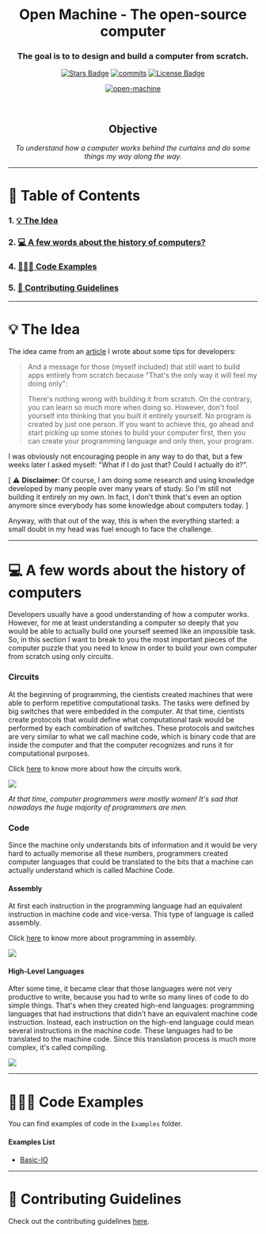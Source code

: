 <h1 align="center">Open Machine - The open-source computer</h1>
<div align="center">

<h3>The goal is to to design and build a computer from scratch.</h3>

<a href="https://github.com/Open-Machine/README/stargazers"><img src="https://img.shields.io/github/stars/Open-Machine/README" alt="Stars Badge"/></a>
<a href="https://github.com/Open-Machine/README/commits/"><img src="https://img.shields.io/github/commit-activity/m/Open-Machine/README" alt="commits"/></a>
<a href="https://github.com/Open-Machine/README/blob/master/LICENSE"><img src="https://img.shields.io/github/license/Open-Machine/README?color=2b9347" alt="License Badge"/></a>

<a href="https://github.com/Open-Machine/"><img align="center" src="https://raw.githubusercontent.com/Open-Machine/README/stable/Media/logo-horizontal.png" alt="open-machine"/></a>

<br/>

<h2>Objective</h2>
<i>To understand how a computer works behind the curtains and do some things my way along the way.</i>

</div>

---

# 🔖 Table of Contents
### 1. [💡 The Idea](#-the-idea)
### 2. [💻 A few words about the history of computers?](#-a-few-words-about-the-history-of-computers)
### 4. [👨🏻‍💻 Code Examples](#-code-examples)
### 5. [📄 Contributing Guidelines](#-contributing-guidelines)

---

# 💡 The Idea

The idea came from an [article](https://medium.com/@luca.assumpcao.dillenburg/programming-tips-from-a-not-yet-experienced-programmer-754623ce28ae) I wrote about some tips for developers:

> And a message for those (myself included) that still want to build apps entirely from scratch because "That's the only way it will feel my doing only":
> 
> There's nothing wrong with building it from scratch. On the contrary, you can learn so much more when doing so. However, don't fool yourself into thinking that you built it entirely yourself. No program is created by just one person. If you want to achieve this, go ahead and start picking up some stones to build your computer first, then you can create your programming language and only then, your program.

I was obviously not encouraging people in any way to do that, but a few weeks later I asked myself: "What if I do just that? Could I actually do it?".

[ ⚠️ **Disclaimer**: Of course, I am doing some research and using knowledge developed by many people over many years of study. So I'm still not building it entirely on my own. In fact, I don't think that's even an option anymore since everybody has some knowledge about computers today. ]

Anyway, with that out of the way, this is when the everything started: a small doubt in my head was fuel enough to face the challenge.

---

# 💻 A few words about the history of computers
Developers usually have a good understanding of how a computer works. However, for me at least understanding a computer so deeply that you would be able to actually build one yourself seemed like an impossible task. So, in this section I want to break to you the most important pieces of the computer puzzle that you need to know in order to build your own computer from scratch using only circuits.

### Circuits
At the beginning of programming, the cientists created machines that were able to perform repetitive computational tasks. The tasks were defined by big switches that were embedded in the computer. At that time, cientists create protocols that would define what computational task would be performed by each combination of switches. These protocols and switches are very similar to what we call machine code, which is binary code that are inside the computer and that the computer recognizes and runs it for computational purposes.

Click [here](https://github.com/Open-Machine/Circuits) to know more about how the circuits work.

<img align="center" src="https://raw.githubusercontent.com/Open-Machine/README/stable/Media/first-computers.jpg"/>

*At that time, computer programmers were mostly women! It's sad that nowadays the huge majority of programmers are men.*

### Code
Since the machine only understands bits of information and it would be very hard to actually memorise all these numbers, programmers created computer languages that could be translated to the bits that a machine can actually understand which is called Machine Code.

#### Assembly
At first each instruction in the programming language had an equivalent instruction in machine code and vice-versa. This type of language is called assembly.

Click [here](https://github.com/Open-Machine/Assembler) to know more about programming in assembly.

<img align="center" src="https://raw.githubusercontent.com/Open-Machine/README/stable/Media/assembly.jpg"/>

#### High-Level Languages
After some time, it became clear that those languages were not very productive to write, because you had to write so many lines of code to do simple things. That's when they created high-end languages: programming languages that had instructions that didn't have an equivalent machine code instruction. Instead, each instruction on the high-end language could mean several instructions in the machine code. These languages had to be translated to the machine code. Since this translation process is much more complex, it's called compiling.

<img align="center" src="https://raw.githubusercontent.com/Open-Machine/README/stable/Media/fortran.jpg"/>

---

# 👨🏻‍💻 Code Examples
You can find examples of code in the ```Examples``` folder.
#### Examples List
- [Basic-IO](Examples/basic-io)

---

# 📄 Contributing Guidelines
Check out the contributing guidelines [here](https://github.com/Open-Machine/Organization-README/blob/master/CONTRIBUTING.md).
